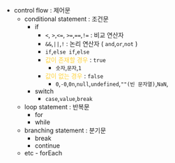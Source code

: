 - control flow : 제어문
  - conditional statement : 조건문
    - if
      - `<`, `>`,`<=`, `>=`,`==`,`!=` : 비교 연산자
      - `&&`,`||`,`!` : 논리 연산자 ( `and`,`or`,`not` )
      - `if`,`else if`,`else`
      - <span style="color:#ffd33d">값이 존재할 경우</span> : `true`
        - `숫자`,`문자`,`1`
      - <span style="color:#ffd33d">값이 없는 경우</span> : `false`
        - `0`,`-0`,`0n`,`null`,`undefined`,`""(빈 문자열)`,`NaN`,
    - switch
      - `case`,`value`,`break`
  - loop statement : 반복문
    - for
    - while
  - branching statement : 분기문
    - break
    - continue
  - etc - forEach
